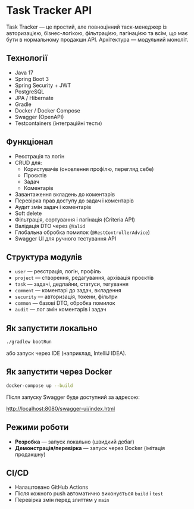 # Task Tracker API

Task Tracker — це простий, але повноцінний таск-менеджер із авторизацією, бізнес-логікою, фільтрацією, пагінацією та всім, що має бути в нормальному продакшн API. Архітектура — модульний моноліт.

## Технології

- Java 17
- Spring Boot 3
- Spring Security + JWT
- PostgreSQL
- JPA / Hibernate
- Gradle
- Docker / Docker Compose
- Swagger (OpenAPI)
- Testcontainers (інтеграційні тести)

## Функціонал

- Реєстрація та логін
- CRUD для:
  - Користувачів (оновлення профілю, перегляд себе)
  - Проєктів
  - Задач
  - Коментарів
- Завантаження вкладень до коментарів
- Перевірка прав доступу до задач і коментарів
- Аудит змін задач і коментарів
- Soft delete
- Фільтрація, сортування і пагінація (Criteria API)
- Валідація DTO через `@Valid`
- Глобальна обробка помилок (`@RestControllerAdvice`)
- Swagger UI для ручного тестування API

## Структура модулів

- `user` — реєстрація, логін, профіль
- `project` — створення, редагування, архівація проєктів
- `task` — задачі, дедлайни, статуси, тегування
- `comment` — коментарі до задач, вкладення
- `security` — авторизація, токени, фільтри
- `common` — базові DTO, обробка помилок
- `audit` — лог змін коментарів і задач

## Як запустити локально

```bash
./gradlew bootRun
```

або запуск через IDE (наприклад, IntelliJ IDEA).

## Як запустити через Docker

```bash
docker-compose up --build
```

Після запуску Swagger буде доступний за адресою:

[http://localhost:8080/swagger-ui/index.html](http://localhost:8080/swagger-ui/index.html)

## Режими роботи

- **Розробка** — запуск локально (швидкий дебаг)
- **Демонстрація/перевірка** — запуск через Docker (імітація продакшну)

## CI/CD

- Налаштовано GitHub Actions
- Після кожного push автоматично виконується `build` і `test`
- Перевірка змін перед злиттям у `main`